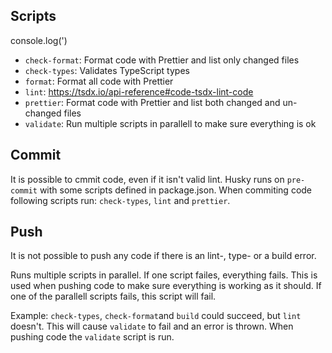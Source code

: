 ## Scripts

console.log(')

- `check-format`: Format code with Prettier and list only changed files
- `check-types`: Validates TypeScript types
- `format`: Format all code with Prettier
- `lint`: https://tsdx.io/api-reference#code-tsdx-lint-code
- `prettier`: Format code with Prettier and list both changed and un-changed files
- `validate`: Run multiple scripts in parallell to make sure everything is ok

## Commit

It is possible to cmmit code, even if it isn't valid lint. Husky runs on `pre-commit` with some scripts defined in package.json.
When commiting code following scripts run: `check-types`, `lint` and `prettier`.

## Push

It is not possible to push any code if there is an lint-, type- or a build error.

Runs multiple scripts in parallel. If one script failes, everything fails. This is used when pushing code to make sure everything is working as it should. If one of the parallell scripts fails, this script will fail.

Example: `check-types`, `check-format`and `build` could succeed, but `lint` doesn't. This will cause `validate` to fail and an error is thrown.
When pushing code the `validate` script is run.
